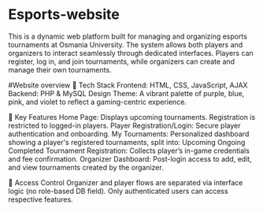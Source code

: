 # Esports-website
This is a dynamic web platform built for managing and organizing esports tournaments at Osmania University. 
The system allows both players and organizers to interact seamlessly through dedicated interfaces. 
Players can register, log in, and join tournaments, while organizers can create and manage their own tournaments.

#Website overview
🔧 Tech Stack
Frontend: HTML, CSS, JavaScript, AJAX
Backend: PHP & MySQL
Design Theme: A vibrant palette of purple, blue, pink, and violet to reflect a gaming-centric experience.

🌟 Key Features
Home Page: Displays upcoming tournaments. Registration is restricted to logged-in players.
Player Registration/Login: Secure player authentication and onboarding.
My Tournaments: Personalized dashboard showing a player's registered tournaments, split into:
Upcoming
Ongoing
Completed
Tournament Registration: Collects player’s in-game credentials and fee confirmation.
Organizer Dashboard: Post-login access to add, edit, and view tournaments created by the organizer.

🔐 Access Control
Organizer and player flows are separated via interface logic (no role-based DB field).
Only authenticated users can access respective features.

